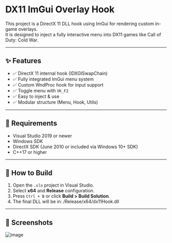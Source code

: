 # DX11 ImGui Overlay Hook

This project is a DirectX 11 DLL hook using ImGui for rendering custom in-game overlays.  
It is designed to inject a fully interactive menu into DX11 games like Call of Duty: Cold War.

---

## ✨ Features

- ✅ DirectX 11 internal hook (IDXGISwapChain)
- ✅ Fully integrated ImGui menu system
- ✅ Custom WndProc hook for input support
- ✅ Toggle menu with `VK_F2`
- ✅ Easy to inject & use
- ✅ Modular structure (Menu, Hook, Utils)

---

## 🧱 Requirements

- Visual Studio 2019 or newer
- Windows SDK
- DirectX SDK (June 2010 or included via Windows 10+ SDK)
- C++17 or higher

---

## 🔧 How to Build

1. Open the `.sln` project in Visual Studio.
2. Select **x64** and **Release** configuration.
3. Press `Ctrl + B` or click **Build > Build Solution**.
4. The final DLL will be in:  /Release/x64/dx11Hook.dll

---

## 📸 Screenshots

![image](https://github.com/user-attachments/assets/484619e6-b5c1-49c6-ba01-982abb5dd5c0)


